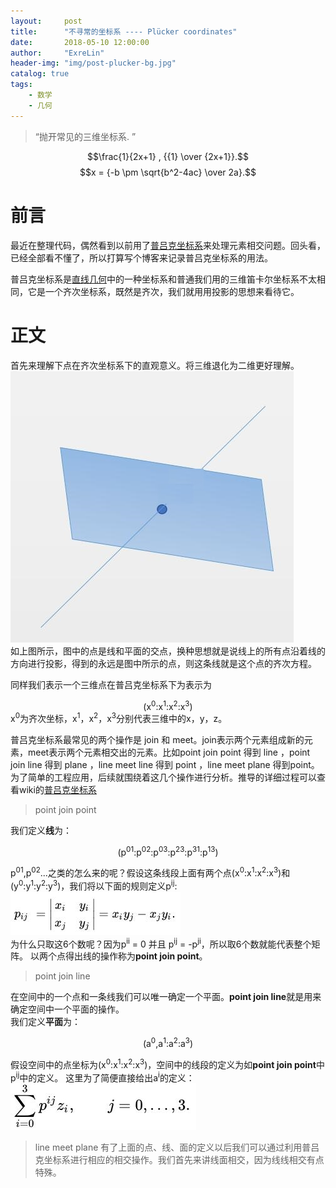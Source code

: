 ```yaml
---
layout:     post
title:      "不寻常的坐标系 ---- Plücker coordinates"
date:       2018-05-10 12:00:00
author:     "ExreLin"
header-img: "img/post-plucker-bg.jpg"
catalog: true
tags:
    - 数学 
    - 几何
---
```


> “抛开常见的三维坐标系. ”

<script type="text/javascript"
  src="https://cdn.mathjax.org/mathjax/latest/MathJax.js?config=TeX-AMS-MML_HTMLorMML">
</script>

$$\frac{1}{2x+1} , {{1} \over {2x+1}}.$$
$$x = {-b \pm \sqrt{b^2-4ac} \over 2a}.$$

# 前言

最近在整理代码，偶然看到以前用了[普吕克坐标系](https://en.wikipedia.org/wiki/Plücker_coordinates)来处理元素相交问题。回头看，已经全部看不懂了，所以打算写个博客来记录普吕克坐标系的用法。

普吕克坐标系是[直线几何](https://baike.baidu.com/item/直线几何/3832387?fr=aladdin)中的一种坐标系和普通我们用的三维笛卡尔坐标系不太相同，它是一个齐次坐标系，既然是齐次，我们就用用投影的思想来看待它。

# 正文

首先来理解下点在齐次坐标系下的直观意义。将三维退化为二维更好理解。<br>
![点的齐次理解](/img/in-post/plucker/post-plucker-point.jpg)<br>
如上图所示，图中的点是线和平面的交点，换种思想就是说线上的所有点沿着线的方向进行投影，得到的永远是图中所示的点，则这条线就是这个点的齐次方程。

同样我们表示一个三维点在普吕克坐标系下为表示为<center>(x<sup>0</sup>:x<sup>1</sup>:x<sup>2</sup>:x<sup>3</sup>)</center>
x<sup>0</sup>为齐次坐标，x<sup>1</sup>，x<sup>2</sup>，x<sup>3</sup>分别代表三维中的x，y，z。

普吕克坐标系最常见的两个操作是 join 和 meet。join表示两个元素组成新的元素，meet表示两个元素相交出的元素。比如point join point 得到 line ，point join line 得到 plane ，line meet line 得到 point ，line  meet plane 得到point。为了简单的工程应用，后续就围绕着这几个操作进行分析。推导的详细过程可以查看wiki的[普吕克坐标系](https://en.wikipedia.org/wiki/Plücker_coordinates)

>point join point

我们定义<b>线</b>为：<br>
<center>(p<sup>01</sup>:p<sup>02</sup>:p<sup>03</sup>:p<sup>23</sup>:p<sup>31</sup>:p<sup>13</sup>)</center>

p<sup>01</sup>,p<sup>02</sup>...之类的怎么来的呢？假设这条线段上面有两个点(x<sup>0</sup>:x<sup>1</sup>:x<sup>2</sup>:x<sup>3</sup>)和(y<sup>0</sup>:y<sup>1</sup>:y<sup>2</sup>:y<sup>3</sup>)，我们将以下面的规则定义p<sup>ij</sup>:<br>
![线坐标pij](/img/in-post/plucker/pij.jpg)<br>
为什么只取这6个数呢？因为p<sup>ii</sup> = 0 并且 p<sup>ij</sup> = -p<sup>ji</sup>，所以取6个数就能代表整个矩阵。
以两个点得出线的操作称为<b>point join point</b>。

>point join line 

在空间中的一个点和一条线我们可以唯一确定一个平面。<b>point join line</b>就是用来确定空间中一个平面的操作。<br>
我们定义<b>平面</b>为：<br>
<center>(a<sup>0</sup>,a<sup>1</sup>:a<sup>2</sup>:a<sup>3</sup>)</center>

假设空间中的点坐标为(x<sup>0</sup>:x<sup>1</sup>:x<sup>2</sup>:x<sup>3</sup>)，空间中的线段的定义为如<b>point join point</b>中p<sup>ij</sup>中的定义。
这里为了简便直接给出a<sup>i</sup>的定义：<br>
![ai的定义](/img/in-post/plucker/ai.jpg)<br>

>line meet plane
有了上面的点、线、面的定义以后我们可以通过利用普吕克坐标系进行相应的相交操作。我们首先来讲线面相交，因为线线相交有点特殊。


